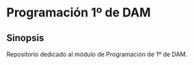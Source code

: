 # Programación 1º de DAM

## Sinopsis

Repositorio dedicado al módulo de Programación de 1º de DAM.
